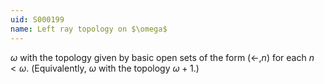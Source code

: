 ```yaml
---
uid: S000199
name: Left ray topology on $\omega$
---
```


$\omega$ with the topology given by basic open sets of the form
$(\leftarrow,n)$ for each $n<\omega$. (Equivalently, $\omega$ with
the topology $\omega+1$.)
